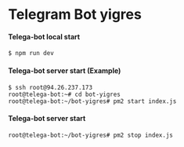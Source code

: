 # Telegram Bot yigres
#### Telega-bot local start 
`$ npm run dev`

#### Telega-bot server start (Example)
`$ ssh root@94.26.237.173`  
`root@telega-bot:~# cd bot-yigres`  
`root@telega-bot:~/bot-yigres# pm2 start index.js`  
#### Telega-bot server start 
`root@telega-bot:~/bot-yigres# pm2 stop index.js`  